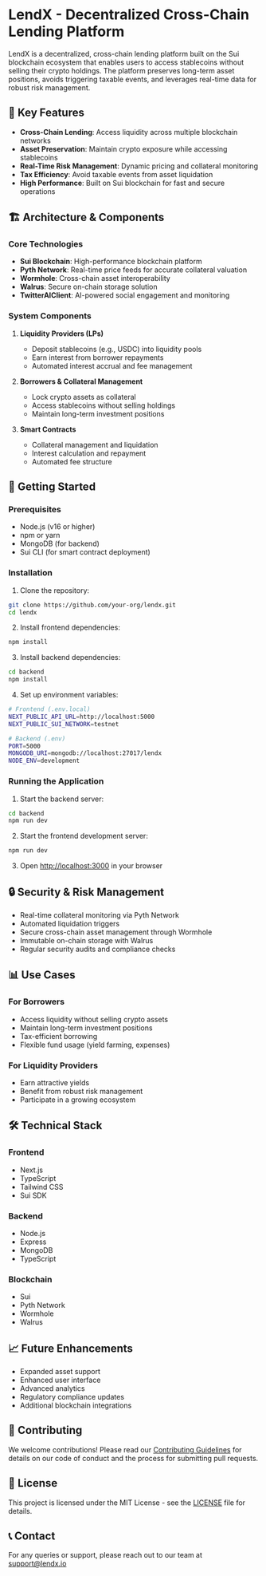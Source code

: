 # LendX - Decentralized Cross-Chain Lending Platform

LendX is a decentralized, cross-chain lending platform built on the Sui blockchain ecosystem that enables users to access stablecoins without selling their crypto holdings. The platform preserves long-term asset positions, avoids triggering taxable events, and leverages real-time data for robust risk management.

## 🌟 Key Features

- **Cross-Chain Lending**: Access liquidity across multiple blockchain networks
- **Asset Preservation**: Maintain crypto exposure while accessing stablecoins
- **Real-Time Risk Management**: Dynamic pricing and collateral monitoring
- **Tax Efficiency**: Avoid taxable events from asset liquidation
- **High Performance**: Built on Sui blockchain for fast and secure operations

## 🏗️ Architecture & Components

### Core Technologies

- **Sui Blockchain**: High-performance blockchain platform
- **Pyth Network**: Real-time price feeds for accurate collateral valuation
- **Wormhole**: Cross-chain asset interoperability
- **Walrus**: Secure on-chain storage solution
- **TwitterAIClient**: AI-powered social engagement and monitoring

### System Components

1. **Liquidity Providers (LPs)**

   - Deposit stablecoins (e.g., USDC) into liquidity pools
   - Earn interest from borrower repayments
   - Automated interest accrual and fee management

2. **Borrowers & Collateral Management**

   - Lock crypto assets as collateral
   - Access stablecoins without selling holdings
   - Maintain long-term investment positions

3. **Smart Contracts**
   - Collateral management and liquidation
   - Interest calculation and repayment
   - Automated fee structure

## 🚀 Getting Started

### Prerequisites

- Node.js (v16 or higher)
- npm or yarn
- MongoDB (for backend)
- Sui CLI (for smart contract deployment)

### Installation

1. Clone the repository:

```bash
git clone https://github.com/your-org/lendx.git
cd lendx
```

2. Install frontend dependencies:

```bash
npm install
```

3. Install backend dependencies:

```bash
cd backend
npm install
```

4. Set up environment variables:

```bash
# Frontend (.env.local)
NEXT_PUBLIC_API_URL=http://localhost:5000
NEXT_PUBLIC_SUI_NETWORK=testnet

# Backend (.env)
PORT=5000
MONGODB_URI=mongodb://localhost:27017/lendx
NODE_ENV=development
```

### Running the Application

1. Start the backend server:

```bash
cd backend
npm run dev
```

2. Start the frontend development server:

```bash
npm run dev
```

3. Open [http://localhost:3000](http://localhost:3000) in your browser

## 🔒 Security & Risk Management

- Real-time collateral monitoring via Pyth Network
- Automated liquidation triggers
- Secure cross-chain asset management through Wormhole
- Immutable on-chain storage with Walrus
- Regular security audits and compliance checks

## 📊 Use Cases

### For Borrowers

- Access liquidity without selling crypto assets
- Maintain long-term investment positions
- Tax-efficient borrowing
- Flexible fund usage (yield farming, expenses)

### For Liquidity Providers

- Earn attractive yields
- Benefit from robust risk management
- Participate in a growing ecosystem

## 🛠️ Technical Stack

### Frontend

- Next.js
- TypeScript
- Tailwind CSS
- Sui SDK

### Backend

- Node.js
- Express
- MongoDB
- TypeScript

### Blockchain

- Sui
- Pyth Network
- Wormhole
- Walrus

## 📈 Future Enhancements

- Expanded asset support
- Enhanced user interface
- Advanced analytics
- Regulatory compliance updates
- Additional blockchain integrations

## 🤝 Contributing

We welcome contributions! Please read our [Contributing Guidelines](CONTRIBUTING.md) for details on our code of conduct and the process for submitting pull requests.

## 📄 License

This project is licensed under the MIT License - see the [LICENSE](LICENSE) file for details.

## 📞 Contact

For any queries or support, please reach out to our team at support@lendx.io
